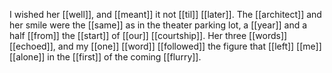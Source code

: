 I wished her [[well]], and [[meant]] it not [[til]] [[later]]. The [[architect]] and her smile were the [[same]] as in the theater parking lot, a [[year]] and a half [[from]] the [[start]] of [[our]] [[courtship]]. Her three [[words]] [[echoed]], and my [[one]] [[word]] [[followed]] the figure that [[left]] [[me]] [[alone]] in the [[first]] of the coming [[flurry]].  